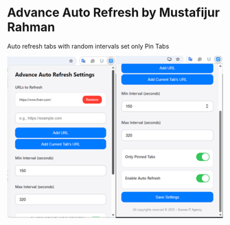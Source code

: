 # Advance Auto Refresh by Mustafijur Rahman
Auto refresh tabs with random intervals set only Pin Tabs

![URL Explorer](icons/Screenshot.png)
